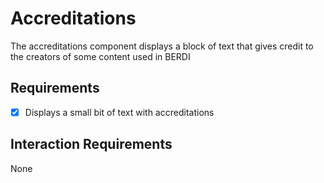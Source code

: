 # Accreditations
The accreditations component displays a block of text that gives credit to the creators of some content used in BERDI

## Requirements
* [X] Displays a small bit of text with accreditations

## Interaction Requirements
None
